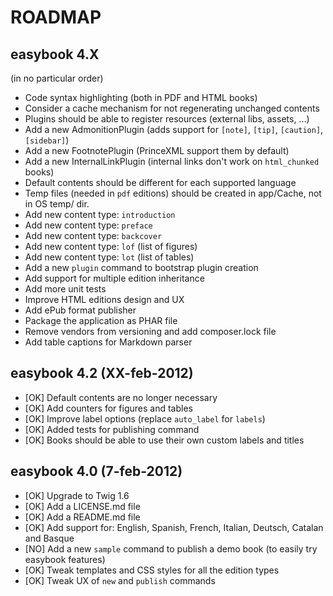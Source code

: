 # ROADMAP #

## easybook 4.X ##

(in no particular order)

  * Code syntax highlighting (both in PDF and HTML books)
  * Consider a cache mechanism for not regenerating unchanged contents
  * Plugins should be able to register resources (external libs, assets, ...)
  * Add a new AdmonitionPlugin (adds support for `[note]`, `[tip]`, `[caution]`, `[sidebar]`)
  * Add a new FootnotePlugin (PrinceXML support them by default)
  * Add a new InternalLinkPlugin (internal links don't work on `html_chunked` books)
  * Default contents should be different for each supported language
  * Temp files (needed in `pdf` editions) should be created in app/Cache, not in OS temp/ dir.
  * Add new content type: `introduction`
  * Add new content type: `preface`
  * Add new content type: `backcover`
  * Add new content type: `lof` (list of figures)
  * Add new content type: `lot` (list of tables)
  * Add a new `plugin` command to bootstrap plugin creation
  * Add support for multiple edition inheritance
  * Add more unit tests
  * Improve HTML editions design and UX
  * Add ePub format publisher
  * Package the application as PHAR file
  * Remove vendors from versioning and add composer.lock file
  * Add table captions for Markdown parser


## easybook 4.2 (XX-feb-2012) ##

  * [OK] Default contents are no longer necessary
  * [OK] Add counters for figures and tables
  * [OK] Improve label options (replace `auto_label` for `labels`)
  * [OK] Added tests for publishing command
  * [OK] Books should be able to use their own custom labels and titles

## easybook 4.0 (7-feb-2012) ##

  * [OK] Upgrade to Twig 1.6
  * [OK] Add a LICENSE.md file
  * [OK] Add a README.md file
  * [OK] Add support for: English, Spanish, French, Italian, Deutsch, Catalan and Basque
  * [NO] Add a new `sample` command to publish a demo book (to easily try easybook features)
  * [OK] Tweak templates and CSS styles for all the edition types
  * [OK] Tweak UX of `new` and `publish` commands